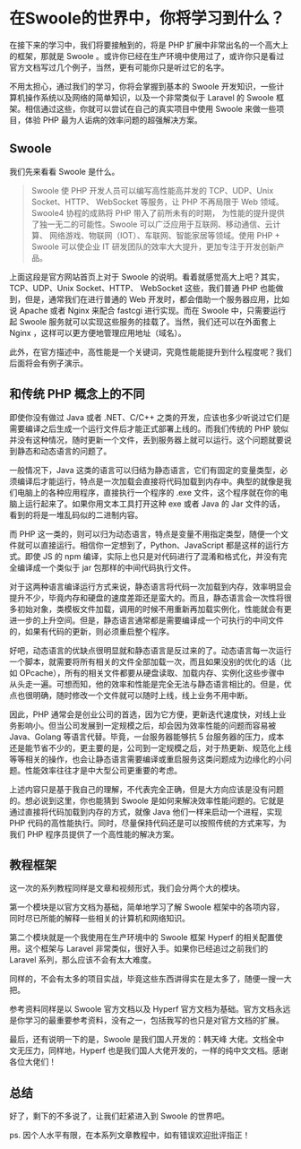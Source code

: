 # 在Swoole的世界中，你将学习到什么？

在接下来的学习中，我们将要接触到的，将是 PHP 扩展中非常出名的一个高大上的框架，那就是 Swoole 。或许你已经在生产环境中使用过了，或许你只是看过官方文档写过几个例子，当然，更有可能你只是听过它的名字。

不用太担心，通过我们的学习，你将会掌握到基本的 Swoole 开发知识，一些计算机操作系统以及网络的简单知识，以及一个非常类似于 Laravel 的 Swoole 框架。相信通过这些，你就可以尝试在自己的真实项目中使用 Swoole 来做一些项目，体验 PHP 最为人诟病的效率问题的超强解决方案。

## Swoole

我们先来看看 Swoole 是什么。

> Swoole 使 PHP 开发人员可以编写高性能高并发的 TCP、UDP、Unix Socket、HTTP、 WebSocket 等服务，让 PHP 不再局限于 Web 领域。Swoole4 协程的成熟将 PHP 带入了前所未有的时期， 为性能的提升提供了独一无二的可能性。Swoole 可以广泛应用于互联网、移动通信、云计算、 网络游戏、物联网（IOT）、车联网、智能家居等领域。使用 PHP + Swoole 可以使企业 IT 研发团队的效率大大提升，更加专注于开发创新产品。

上面这段是官方网站首页上对于 Swoole 的说明。看着就感觉高大上吧？其实，TCP、UDP、Unix Socket、HTTP、 WebSocket 这些，我们普通 PHP 也能做到，但是，通常我们在进行普通的 Web 开发时，都会借助一个服务器应用，比如说 Apache 或者 Nginx 来配合 fastcgi 进行实现。而在 Swoole 中，只需要运行起 Swoole 服务就可以实现这些服务的挂载了。当然，我们还可以在外面套上 Nginx ，这样可以更方便地管理应用地址（域名）。

此外，在官方描述中，高性能是一个关键词，究竟性能能提升到什么程度呢？我们后面将会有例子演示。

## 和传统 PHP 概念上的不同

即使你没有做过 Java 或者 .NET、C/C++ 之类的开发，应该也多少听说过它们是需要编译之后生成一个运行文件后才能正式部署上线的。而我们传统的 PHP 貌似并没有这种情况，随时更新一个文件，丢到服务器上就可以运行。这个问题就要说到静态和动态语言的问题了。

一般情况下，Java 这类的语言可以归结为静态语言，它们有固定的变量类型，必须编译后才能运行，特点是一次加载会直接将代码加载到内存中。典型的就像是我们电脑上的各种应用程序，直接执行一个程序的 .exe 文件，这个程序就在你的电脑上运行起来了。如果你用文本工具打开这种 exe 或者 Java 的 Jar 文件的话，看到的将是一堆乱码似的二进制内容。

而 PHP 这一类的，则可以归为动态语言，特点是变量不用指定类型，随便一个文件就可以直接运行。相信你一定想到了，Python、JavaScript 都是这样的运行方式。即使 JS 的 npm 编译，实际上也只是对代码进行了混淆和格式化，并没有完全编译成一个类似于 jar 包那样的中间代码执行文件。

对于这两种语言编译运行方式来说，静态语言将代码一次加载到内存，效率明显会提升不少，毕竟内存和硬盘的速度差距还是蛮大的。而且，静态语言会一次性将很多初始对象，类模板文件加载，调用的时候不用重新再加载实例化，性能就会有更进一步的上升空间。但是，静态语言通常都是需要编译成一个可执行的中间文件的，如果有代码的更新，则必须重启整个程序。

好吧，动态语言的优缺点很明显就和静态语言是反过来的了。动态语言每一次运行一个脚本，就需要将所有相关的文件全部加载一次，而且如果没别的优化的话（比如 OPcache），所有的相关文件都要从硬盘读取、加载内存、实例化这些步骤中从头走一遍。可想而知，他的效率和性能是完全无法与静态语言相比的。但是，优点也很明确，随时修改一个文件就可以随时上线，线上业务不用中断。

因此，PHP 通常会是创业公司的首选，因为它方便，更新迭代速度快，对线上业务影响小。但当公司发展到一定规模之后，却会因为效率性能的问题而容易被 Java、Golang 等语言代替。毕竟，一台服务器能够抗 5 台服务器的压力，成本还是能节省不少的，更主要的是，公司到一定规模之后，对于热更新、规范化上线等等相关的操作，也会让静态语言需要编译或重启服务这类问题成为边缘化的小问题。性能效率往往才是中大型公司更重要的考虑。

上述内容只是基于我自己的理解，不代表完全正确，但是大方向应该是没有问题的。想必说到这里，你也能猜到 Swoole 是如何来解决效率性能问题的。它就是通过直接将代码加载到内存的方式，就像 Java 他们一样来启动一个进程，实现 PHP 代码的高性能执行。同时，尽量保持代码还是可以按照传统的方式来写，为我们 PHP 程序员提供了一个高性能的解决方案。

## 教程框架

这一次的系列教程同样是文章和视频形式，我们会分两个大的模块。

第一个模块是以官方文档为基础，简单地学习了解 Swoole 框架中的各项内容，同时尽已所能的解释一些相关的计算机和网络知识。

第二个模块就是一个我使用在生产环境中的 Swoole 框架 Hyperf 的相关配置使用。这个框架与 Laravel 非常类似，很好入手。如果你已经追过之前我们的 Laravel 系列，那么应该不会有太大难度。

同样的，不会有太多的项目实战，毕竟这些东西讲得实在是太多了，随便一搜一大把。

参考资料同样是以 Swoole 官方文档以及 Hyperf 官方文档为基础。官方文档永远是你学习的最重要参考资料，没有之一，包括我写的也只是对官方文档的扩展。

最后，还有说明一下的是，Swoole 是我们国人开发的：韩天峰 大佬。文档全中文无压力，同样地，Hyperf 也是我们国人大佬开发的，一样的纯中文文档。感谢各位大佬们！

## 总结

好了，剩下的不多说了，让我们赶紧进入到 Swoole 的世界吧。

ps. 因个人水平有限，在本系列文章教程中，如有错误欢迎批评指正！


